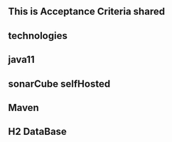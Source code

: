 ## This is Acceptance Criteria shared
## technologies
## java11
## sonarCube selfHosted
## Maven
## H2 DataBase